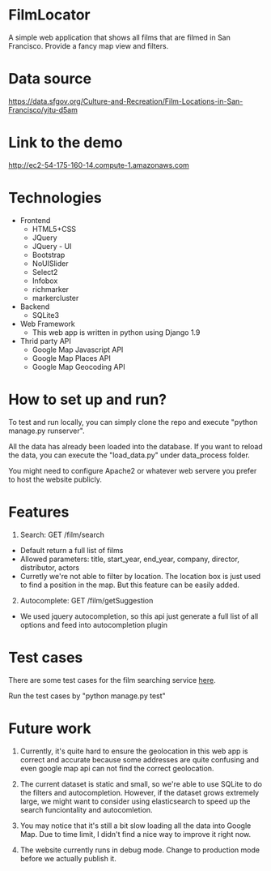 # FilmLocator
A simple web application that shows all films that are filmed in San Francisco. Provide a fancy map view and filters.

# Data source
https://data.sfgov.org/Culture-and-Recreation/Film-Locations-in-San-Francisco/yitu-d5am

# Link to the demo
http://ec2-54-175-160-14.compute-1.amazonaws.com

# Technologies
- Frontend
  - HTML5+CSS
  - JQuery
  - JQuery - UI
  - Bootstrap
  - NoUISlider
  - Select2
  - Infobox
  - richmarker
  - markercluster
- Backend
  - SQLite3
- Web Framework
  - This web app is written in python using Django 1.9
- Thrid party API
  - Google Map Javascript API
  - Google Map Places API
  - Google Map Geocoding API

# How to set up and run?
To test and run locally, you can simply clone the repo and execute "python manage.py runserver".

All the data has already been loaded into the database. If you want to reload the data, you can execute the "load_data.py" under data_process folder.

You might need to configure Apache2 or whatever web servere you prefer to host the website publicly.

# Features
1. Search: GET /film/search
  - Default return a full list of films
  - Allowed parameters: title, start_year, end_year, company, director, distributor, actors
  - Curretly we're not able to filter by location. The location box is just used to find a position in the map. But this feature can be easily added.
2. Autocomplete: GET /film/getSuggestion
  - We used jquery autocompletion, so this api just generate a full list of all options and feed into autocompletion plugin

# Test cases
There are some test cases for the film searching service <a href="https://github.com/zym242/FilmLocator/blob/master/webapp/tests.py">here</a>.

Run the test cases by "python manage.py test"

# Future work
1. Currently, it's quite hard to ensure the geolocation in this web app is correct and accurate because some addresses are quite confusing and even google map api can not find the correct geolocation.

2. The current dataset is static and small, so we're able to use SQLite to do the filters and autocompletion. However, if the dataset grows extremely large, we might want to consider using elasticsearch to speed up the search funciontality and autocomletion.

3. You may notice that it's still a bit slow loading all the data into Google Map. Due to time limit, I didn't find a nice way to improve it right now.

4. The website currently runs in debug mode. Change to production mode before we actually publish it.


